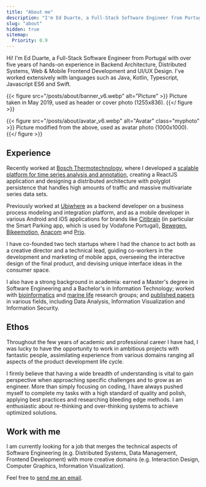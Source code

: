 ```yaml
---
title: "About me"
description: "I'm Ed Duarte, a Full-Stack Software Engineer from Portugal."
slug: "about"
hidden: true
sitemap:
  Priority: 0.9
---
```


Hi! I'm Ed Duarte, a Full-Stack Software Engineer from Portugal with over five
years of hands-on experience in Backend Architecture, Distributed Systems, Web &
Mobile Frontend Development and UI/UX Design. I've worked extensively with
languages such as Java, Kotlin, Typescript, Javascript ES6 and Swift.

{{< figure
  src="/posts/about/banner_v6.webp"
  alt="Picture" >}}
Picture taken in May 2019, used as header or cover photo (1255x836).
{{</ figure >}}

{{< figure
  src="/posts/about/avatar_v6.webp"
  alt="Avatar"
  class="myphoto" >}}
Picture modified from the above, used as avatar photo (1000x1000).
{{</ figure >}}

## Experience

Recently worked at [Bosch
Thermotechnology](https://www.bosch.pt/en/our-company/bosch-in-portugal/),
where I developed a [scalable platform for time series analysis and
annotation](/distributed-and-scalable-platform-for-collaborative-analysis-of-massive-time-series-data-sets/),
creating a ReactJS application and designing a distributed architecture with
polyglot persistence that handles high amounts of traffic and massive
multivariate series data sets.

Previously worked at [Ubiwhere](http://www.ubiwhere.com/en/) as a backend
developer on a business process modeling and integration platform, and as a
mobile developer in various Android and iOS applications for brands like
[Citibrain](http://www.citibrain.com/en/solutions/smart-parking/) (in
particular the Smart Parking app, which is used by Vodafone Portugal),
[Bewegen](https://www.bewegen.pt/about/app/),
[Bikeemotion](http://www.bikeemotion.com/), [Anacom](http://www.netmede.pt/app)
and [Prio](https://www.prio.pt/pt/app_237.html).

I have co-founded two tech startups where I had the chance to act both as a
creative director and a technical lead, guiding co-workers in the development
and marketing of mobile apps, overseeing the interactive design of the final
product, and devising unique interface ideas in the consumer space.

I also have a strong background in academia: earned a Master's degree in
Software Engineering and a Bachelor's in Information Technology; worked with
[bioinformatics](http://bioinformatics.ua.pt/) and [marine
life](http://www.oceano21.org/info.asp?id=46&idpai=3&LN=EN) research groups; and
[published papers](/publications/) in various fields, including Data Analysis,
Information Visualization and Information Security.


## Ethos

Throughout the few years of academic and professional career I have had, I was
lucky to have the opportunity to work in ambitious projects with fantastic
people, assimilating experience from various domains ranging all aspects of the
product development life cycle.

I firmly believe that having a wide breadth of understanding is vital to gain
perspective when approaching specific challenges and to grow as an engineer.
More than simply focusing on coding, I have always pushed myself to complete my
tasks with a high standard of quality and polish, applying best practices and
researching bleeding edge methods. I am enthusiastic about re-thinking and
over-thinking systems to achieve optimized solutions.


## Work with me

I am currently looking for a job that merges the technical aspects of Software
Engineering (e.g. Distributed Systems, Data Management, Frontend Development)
with more creative domains (e.g. Interaction Design, Computer Graphics,
Information Visualization).

Feel free to [send me an email](mailto:hi@edduarte.com).


